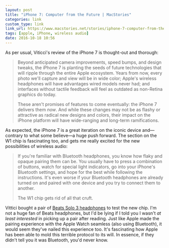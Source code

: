 ```yaml
---
layout: post
title: "iPhone 7: Computer from the Future | MacStories"
categories: link
custom_type: link
link_url: https://www.macstories.net/stories/iphone-7-computer-from-the-future
tags: [apple, iPhone, wireless audio]
date: 2016-10-18 10:56
---
```

As per usual, Viticci's review of the iPhone 7 is thought-out and thorough:

> Beyond anticipated camera improvements, speed bumps, and design tweaks, the iPhone 7 is planting the seeds of future technologies that will ripple through the entire Apple ecosystem. Years from now, every photo we'll capture and view will be in wide color; Apple's wireless headphones will have advantages wired models never had; and interfaces without tactile feedback will feel as outdated as non-Retina graphics do today.
>
> These aren't promises of features to come eventually: the iPhone 7 delivers them *now*. And while these changes may not be as flashy or attractive as radical new designs and colors, their impact on the iPhone platform will have wide-ranging and long-term ramifications.

As expected, the iPhone 7 is a great iteration on the iconic device and—contrary to what some believe—a huge push forward. The section on the W1 chip is fascinating too, and gets me really excited for the new possibilities of wireless audio:

> If you're familiar with Bluetooth headphones, you know how flaky and opaque pairing them can be. You usually have to press a combination of buttons, watch for special light indicators, go into your iPhone's Bluetooth settings, and hope for the best while following the instructions. It's even worse if your Bluetooth headphones are already turned on and paired with one device and you try to connect them to another.
>
> The W1 chip gets rid of all that cruft.

Vittici bought a pair of [Beats Solo 3 headphones](http://www.apple.com/shop/product/MP582LL/A/beats-solo3-wireless-on-ear-headphones-black) to test the new chip. I'm not a huge fan of Beats headphones, but I'd be lying if I told you I wasn't *at least interested* in picking up a pair after reading. Just like Apple made the pairing experience with the Apple Watch seamless (also using Bluetooth), it would seem they've nailed this experience too. It's fascinating how Apple has been able to mold this terrible protocol to its will. In essence, if they didn't tell you it was Bluetooth, you'd never know.
